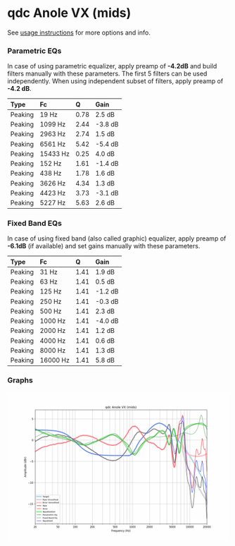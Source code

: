 # qdc Anole VX (mids)
See [usage instructions](https://github.com/jaakkopasanen/AutoEq#usage) for more options and info.

### Parametric EQs
In case of using parametric equalizer, apply preamp of **-4.2dB** and build filters manually
with these parameters. The first 5 filters can be used independently.
When using independent subset of filters, apply preamp of **-4.2 dB**.

| Type    | Fc       |    Q | Gain    |
|:--------|:---------|:-----|:--------|
| Peaking | 19 Hz    | 0.78 | 2.5 dB  |
| Peaking | 1099 Hz  | 2.44 | -3.8 dB |
| Peaking | 2963 Hz  | 2.74 | 1.5 dB  |
| Peaking | 6561 Hz  | 5.42 | -5.4 dB |
| Peaking | 15433 Hz | 0.25 | 4.0 dB  |
| Peaking | 152 Hz   | 1.61 | -1.4 dB |
| Peaking | 438 Hz   | 1.78 | 1.6 dB  |
| Peaking | 3626 Hz  | 4.34 | 1.3 dB  |
| Peaking | 4423 Hz  | 3.73 | -3.1 dB |
| Peaking | 5227 Hz  | 5.63 | 2.6 dB  |

### Fixed Band EQs
In case of using fixed band (also called graphic) equalizer, apply preamp of **-6.1dB**
(if available) and set gains manually with these parameters.

| Type    | Fc       |    Q | Gain    |
|:--------|:---------|:-----|:--------|
| Peaking | 31 Hz    | 1.41 | 1.9 dB  |
| Peaking | 63 Hz    | 1.41 | 0.5 dB  |
| Peaking | 125 Hz   | 1.41 | -1.2 dB |
| Peaking | 250 Hz   | 1.41 | -0.3 dB |
| Peaking | 500 Hz   | 1.41 | 2.3 dB  |
| Peaking | 1000 Hz  | 1.41 | -4.0 dB |
| Peaking | 2000 Hz  | 1.41 | 1.2 dB  |
| Peaking | 4000 Hz  | 1.41 | 0.6 dB  |
| Peaking | 8000 Hz  | 1.41 | 1.3 dB  |
| Peaking | 16000 Hz | 1.41 | 5.8 dB  |

### Graphs
![](./qdc%20Anole%20VX%20(mids).png)